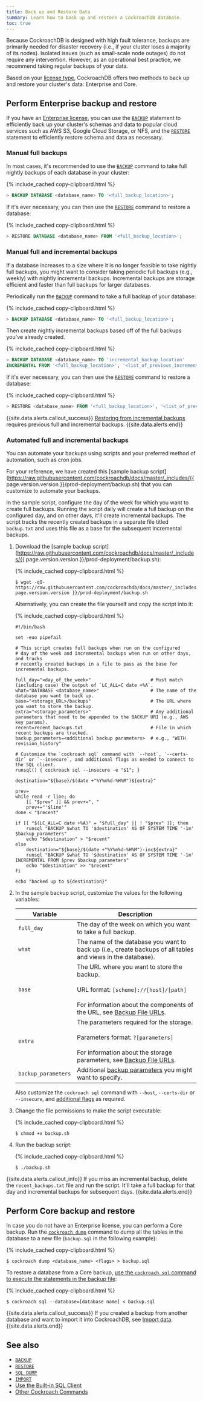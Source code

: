 ```yaml
---
title: Back up and Restore Data
summary: Learn how to back up and restore a CockroachDB database.
toc: true
---
```


Because CockroachDB is designed with high fault tolerance, backups are primarily needed for disaster recovery (i.e., if your cluster loses a majority of its nodes). Isolated issues (such as small-scale node outages) do not require any intervention. However, as an operational best practice, we recommend taking regular backups of your data.

Based on your [license type](https://www.cockroachlabs.com/pricing/), CockroachDB offers two methods to back up and restore your cluster's data: Enterprise and Core.

## Perform Enterprise backup and restore

If you have an [Enterprise license](enterprise-licensing.html), you can use the [`BACKUP`](backup.html) statement to efficiently back up your cluster's schemas and data to popular cloud services such as AWS S3, Google Cloud Storage, or NFS, and the [`RESTORE`](restore.html) statement to efficiently restore schema and data as necessary.

### Manual full backups

In most cases, it's recommended to use the [`BACKUP`](backup.html) command to take full nightly backups of each database in your cluster:

{% include_cached copy-clipboard.html %}
~~~ sql
> BACKUP DATABASE <database_name> TO '<full_backup_location>';
~~~

If it's ever necessary, you can then use the [`RESTORE`](restore.html) command to restore a database:

{% include_cached copy-clipboard.html %}
~~~ sql
> RESTORE DATABASE <database_name> FROM '<full_backup_location>';
~~~

### Manual full and incremental backups

If a database increases to a size where it is no longer feasible to take nightly full backups, you might want to consider taking periodic full backups (e.g., weekly) with nightly incremental backups. Incremental backups are storage efficient and faster than full backups for larger databases.

Periodically run the [`BACKUP`](backup.html) command to take a full backup of your database:

{% include_cached copy-clipboard.html %}
~~~ sql
> BACKUP DATABASE <database_name> TO '<full_backup_location>';
~~~

Then create nightly incremental backups based off of the full backups you've already created.

{% include_cached copy-clipboard.html %}
~~~ sql
> BACKUP DATABASE <database_name> TO 'incremental_backup_location'
INCREMENTAL FROM '<full_backup_location>', '<list_of_previous_incremental_backup_location>';
~~~

If it's ever necessary, you can then use the [`RESTORE`](restore.html) command to restore a database:

{% include_cached copy-clipboard.html %}
~~~ sql
> RESTORE <database_name> FROM '<full_backup_location>', '<list_of_previous_incremental_backup_locations>';
~~~

{{site.data.alerts.callout_success}}
[Restoring from incremental backups](restore.html#restore-from-incremental-backups) requires previous full and incremental backups.
{{site.data.alerts.end}}

### Automated full and incremental backups

You can automate your backups using scripts and your preferred method of automation, such as cron jobs.

For your reference, we have created this [sample backup script](https://raw.githubusercontent.com/cockroachdb/docs/master/_includes/{{ page.version.version }}/prod-deployment/backup.sh) that you can customize to automate your backups.

In the sample script, configure the day of the week for which you want to create full backups. Running the script daily will create a full backup on the configured day, and on other days, it'll create incremental backups. The script tracks the recently created backups in a separate file titled `backup.txt` and uses this file as a base for the subsequent incremental backups.

1. Download the [sample backup script](https://raw.githubusercontent.com/cockroachdb/docs/master/_includes/{{ page.version.version }}/prod-deployment/backup.sh):

    {% include_cached copy-clipboard.html %}
    ~~~ shell
    $ wget -qO- https://raw.githubusercontent.com/cockroachdb/docs/master/_includes/{{ page.version.version }}/prod-deployment/backup.sh
    ~~~

    Alternatively, you can create the file yourself and copy the script into it:

    {% include_cached copy-clipboard.html %}
    ~~~ shell
    #!/bin/bash

    set -euo pipefail

    # This script creates full backups when run on the configured
    # day of the week and incremental backups when run on other days, and tracks
    # recently created backups in a file to pass as the base for incremental backups.

    full_day="<day_of_the_week>"                      # Must match (including case) the output of `LC_ALL=C date +%A`.
    what="DATABASE <database_name>"                   # The name of the database you want to back up.
    base="<storage_URL>/backups"                      # The URL where you want to store the backup.
    extra="<storage_parameters>"                      # Any additional parameters that need to be appended to the BACKUP URI (e.g., AWS key params).
    recent=recent_backups.txt                         # File in which recent backups are tracked.
    backup_parameters=<additional backup parameters>  # e.g., "WITH revision_history"

    # Customize the `cockroach sql` command with `--host`, `--certs-dir` or `--insecure`, and additional flags as needed to connect to the SQL client.
    runsql() { cockroach sql --insecure -e "$1"; }

    destination="${base}/$(date +"%Y%m%d-%H%M")${extra}"

    prev=
    while read -r line; do
        [[ "$prev" ]] && prev+=", "
        prev+="'$line'"
    done < "$recent"

    if [[ "$(LC_ALL=C date +%A)" = "$full_day" || ! "$prev" ]]; then
        runsql "BACKUP $what TO '$destination' AS OF SYSTEM TIME '-1m' $backup_parameters"
        echo "$destination" > "$recent"
    else
        destination="${base}/$(date +"%Y%m%d-%H%M")-inc${extra}"
        runsql "BACKUP $what TO '$destination' AS OF SYSTEM TIME '-1m' INCREMENTAL FROM $prev $backup_parameters"
        echo "$destination" >> "$recent"
    fi

    echo "backed up to ${destination}"
    ~~~

2. In the sample backup script, customize the values for the following variables:

    Variable | Description
    -----|------------
    `full_day` | The day of the week on which you want to take a full backup.
    `what` | The name of the database you want to back up (i.e., create backups of all tables and views in the database).
    `base` | The URL where you want to store the backup.<br/><br/>URL format: `[scheme]://[host]/[path]` <br/><br/>For information about the components of the URL, see [Backup File URLs](backup.html#backup-file-urls).
    `extra`| The parameters required for the storage.<br/><br/>Parameters format: `?[parameters]` <br/><br/>For information about the storage parameters, see [Backup File URLs](backup.html#backup-file-urls).
    `backup_parameters` | Additional [backup parameters](backup.html#parameters) you might want to specify.

    Also customize the `cockroach sql` command with `--host`, `--certs-dir` or `--insecure`, and [additional flags](use-the-built-in-sql-client.html#flags) as required.

3. Change the file permissions to make the script executable:

    {% include_cached copy-clipboard.html %}
    ~~~ shell
    $ chmod +x backup.sh
    ~~~

4. Run the backup script:

    {% include_cached copy-clipboard.html %}
    ~~~ shell
    $ ./backup.sh
    ~~~

{{site.data.alerts.callout_info}}
If you miss an incremental backup, delete the `recent_backups.txt` file and run the script. It'll take a full backup for that day and incremental backups for subsequent days.
{{site.data.alerts.end}}

## Perform Core backup and restore

In case you do not have an Enterprise license, you can perform a Core backup. Run the [`cockroach dump`](sql-dump.html) command to dump all the tables in the database to a new file (`backup.sql` in the following example):

{% include_cached copy-clipboard.html %}
~~~ shell
$ cockroach dump <database_name> <flags> > backup.sql
~~~

To restore a database from a Core backup, [use the `cockroach sql` command to execute the statements in the backup file](sql-dump.html#restore-a-table-from-a-backup-file):

{% include_cached copy-clipboard.html %}
~~~ shell
$ cockroach sql --database=[database name] < backup.sql
~~~

{{site.data.alerts.callout_success}}
If you created a backup from another database and want to import it into CockroachDB, see [Import data](migration-overview.html).
{{site.data.alerts.end}}

## See also

- [`BACKUP`](backup.html)
- [`RESTORE`](restore.html)
- [`SQL DUMP`](sql-dump.html)
- [`IMPORT`](migration-overview.html)
- [Use the Built-in SQL Client](use-the-built-in-sql-client.html)
- [Other Cockroach Commands](cockroach-commands.html)
